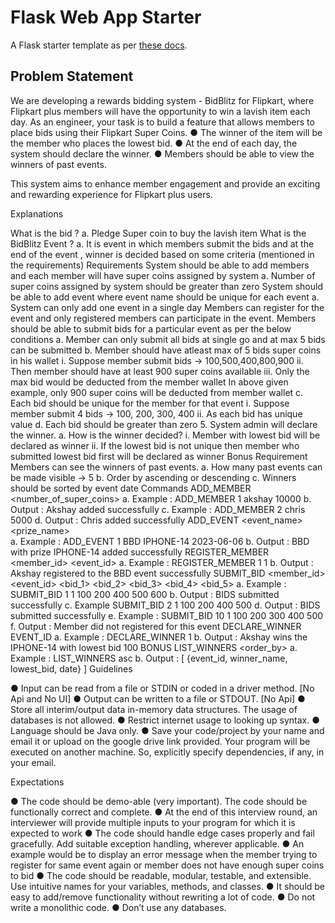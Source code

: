 # Flask Web App Starter

A Flask starter template as per [these docs](https://flask.palletsprojects.com/en/3.0.x/quickstart/#a-minimal-application).

## Problem Statement

We are developing a rewards bidding system - BidBlitz for Flipkart, where Flipkart plus members will have the opportunity to win a lavish item each day. 
As an engineer, your task is to build a feature that allows members to place bids using their Flipkart Super Coins. 
● The winner of the item will be the member who places the lowest bid.
● At the end of each day, the system should declare the winner.
● Members should be able to view the winners of past events.

This system aims to enhance member engagement and provide an exciting and rewarding experience for Flipkart plus users.

Explanations

What is the bid ? 
a. Pledge Super coin to buy the lavish item
What is the BidBlitz Event ? 
a. It is event in which members submit the bids and at the end of the event , winner is decided based on some criteria 
(mentioned in the requirements) 
Requirements
System should be able to add members and each member will have super coins assigned by system 
a. Number of super coins assigned by system should be greater than zero
System should be able to add event where event name should be unique for each event 
a. System can only add one event in a single day
Members can register for the event and only registered members can participate in the event.
Members should be able to submit bids for a particular event as per the below conditions 
a. Member can only submit all bids at single go and at max 5 bids can be submitted 
b. Member should have atleast max of 5 bids super coins in his wallet 
i. Suppose member submit bids -> 100,500,400,800,900 ii. Then member should have at least 900 super coins 
available 
iii. Only the max bid would be deducted from the member wallet
In above given example, only 900 super coins will be deducted from member wallet 
c. Each bid should be unique for the member for that event i. Suppose member submit 4 bids -> 100, 200, 300, 400 ii. As each bid has unique value 
d. Each bid should be greater than zero 
5. System admin will declare the winner. 
a. How is the winner decided? 
i. Member with lowest bid will be declared as winner 
ii. If the lowest bid is not unique then member who submitted lowest bid first will be declared as winner 
Bonus Requirement
Members can see the winners of past events. 
a. How many past events can be made visible -> 5 
b. Order by ascending or descending 
c. Winners should be sorted by event date
Commands
ADD_MEMBER <number_of_super_coins> 
a. Example : ADD_MEMBER 1 akshay 10000 
b. Output : Akshay added successfully 
c. Example : ADD_MEMBER 2 chris 5000 
d. Output : Chris added successfully
ADD_EVENT <event_name> <prize_name>  
a. Example : ADD_EVENT 1 BBD IPHONE-14 2023-06-06 
b. Output : BBD with prize IPHONE-14 added successfully
REGISTER_MEMBER <member_id> <event_id> 
a. Example : REGISTER_MEMBER 1 1 
b. Output : Akshay registered to the BBD event successfully
SUBMIT_BID <member_id> <event_id> <bid_1> <bid_2> <bid_3> <bid_4> <bid_5> a. Example : SUBMIT_BID 1 1 100 200 400 500 600 
b. Output : BIDS submitted successfully 
c. Example SUBMIT_BID 2 1 100 200 400 500 
d. Output : BIDS submitted successfully 
e. Example : SUBMIT_BID 10 1 100 200 300 400 500 
f. Output : Member did not registered for this event
DECLARE_WINNER EVENT_ID 
a. Example : DECLARE_WINNER 1 
b. Output : Akshay wins the IPHONE-14 with lowest bid 100 
BONUS
LIST_WINNERS <order_by> 
a. Example : LIST_WINNERS asc 
b. Output : [ {event_id, winner_name, lowest_bid, date} ]
Guidelines

● Input can be read from a file or STDIN or coded in a driver method. [No Api and No UI] 
● Output can be written to a file or STDOUT. [No Api] 
● Store all interim/output data in-memory data structures. The usage of databases is not allowed.
● Restrict internet usage to looking up syntax. 
● Language should be Java only. 
● Save your code/project by your name and email it or upload on the google drive link provided. Your program will be executed on another machine. So, explicitly specify dependencies, if any, in your email.

Expectations

● The code should be demo-able (very important). The code should be functionally correct and complete. 
● At the end of this interview round, an interviewer will provide multiple inputs to your program for which it is expected to work 
● The code should handle edge cases properly and fail gracefully. Add suitable exception handling, wherever applicable. 
● An example would be to display an error message when the member trying to register for same event again or member does not have enough super coins to bid 
● The code should be readable, modular, testable, and extensible. Use intuitive names for your variables, methods, and classes. 
● It should be easy to add/remove functionality without rewriting a lot of code. 
● Do not write a monolithic code. 
● Don’t use any databases.